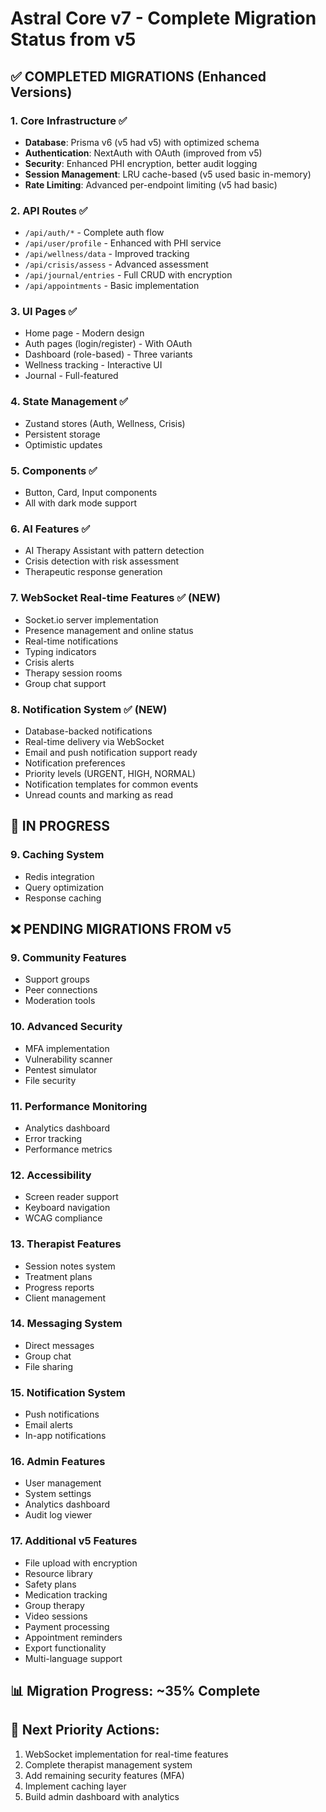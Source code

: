 # Astral Core v7 - Complete Migration Status from v5

## ✅ COMPLETED MIGRATIONS (Enhanced Versions)

### 1. Core Infrastructure ✅

- **Database**: Prisma v6 (v5 had v5) with optimized schema
- **Authentication**: NextAuth with OAuth (improved from v5)
- **Security**: Enhanced PHI encryption, better audit logging
- **Session Management**: LRU cache-based (v5 used basic in-memory)
- **Rate Limiting**: Advanced per-endpoint limiting (v5 had basic)

### 2. API Routes ✅

- `/api/auth/*` - Complete auth flow
- `/api/user/profile` - Enhanced with PHI service
- `/api/wellness/data` - Improved tracking
- `/api/crisis/assess` - Advanced assessment
- `/api/journal/entries` - Full CRUD with encryption
- `/api/appointments` - Basic implementation

### 3. UI Pages ✅

- Home page - Modern design
- Auth pages (login/register) - With OAuth
- Dashboard (role-based) - Three variants
- Wellness tracking - Interactive UI
- Journal - Full-featured

### 4. State Management ✅

- Zustand stores (Auth, Wellness, Crisis)
- Persistent storage
- Optimistic updates

### 5. Components ✅

- Button, Card, Input components
- All with dark mode support

### 6. AI Features ✅

- AI Therapy Assistant with pattern detection
- Crisis detection with risk assessment
- Therapeutic response generation

### 7. WebSocket Real-time Features ✅ (NEW)

- Socket.io server implementation
- Presence management and online status
- Real-time notifications
- Typing indicators
- Crisis alerts
- Therapy session rooms
- Group chat support

### 8. Notification System ✅ (NEW)

- Database-backed notifications
- Real-time delivery via WebSocket
- Email and push notification support ready
- Notification preferences
- Priority levels (URGENT, HIGH, NORMAL)
- Notification templates for common events
- Unread counts and marking as read

## 🚧 IN PROGRESS

### 9. Caching System

- Redis integration
- Query optimization
- Response caching

## ❌ PENDING MIGRATIONS FROM v5

### 9. Community Features

- Support groups
- Peer connections
- Moderation tools

### 10. Advanced Security

- MFA implementation
- Vulnerability scanner
- Pentest simulator
- File security

### 11. Performance Monitoring

- Analytics dashboard
- Error tracking
- Performance metrics

### 12. Accessibility

- Screen reader support
- Keyboard navigation
- WCAG compliance

### 13. Therapist Features

- Session notes system
- Treatment plans
- Progress reports
- Client management

### 14. Messaging System

- Direct messages
- Group chat
- File sharing

### 15. Notification System

- Push notifications
- Email alerts
- In-app notifications

### 16. Admin Features

- User management
- System settings
- Analytics dashboard
- Audit log viewer

### 17. Additional v5 Features

- File upload with encryption
- Resource library
- Safety plans
- Medication tracking
- Group therapy
- Video sessions
- Payment processing
- Appointment reminders
- Export functionality
- Multi-language support

## 📊 Migration Progress: ~35% Complete

## 🎯 Next Priority Actions:

1. WebSocket implementation for real-time features
2. Complete therapist management system
3. Add remaining security features (MFA)
4. Implement caching layer
5. Build admin dashboard with analytics
